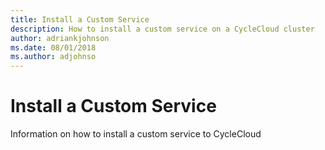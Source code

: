 ```yaml
---
title: Install a Custom Service
description: How to install a custom service on a CycleCloud cluster
author: adriankjohnson
ms.date: 08/01/2018
ms.author: adjohnso
---
```


# Install a Custom Service

Information on how to install a custom service to CycleCloud